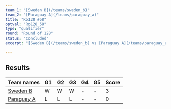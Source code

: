 ```yaml
---
team_1: "[Sweden B](/teams/sweden_b)"
team_2: "[Paraguay A](/teams/paraguay_a)"
title: "Ro128 #58"
optval: "Ro128_58"
type: "qualifier"
round: "Round of 128"
status: "Concluded"
excerpt: "[Sweden B](/teams/sweden_b) vs [Paraguay A](/teams/paraguay_a)"

---
```

## Results

| Team names | G1 | G2 | G3 | G4 | G5 | Score |
| -- | -- | -- | -- | -- | -- | -- |
| [Sweden B](/teams/sweden_b) | W | W | W | - | - | 3 |
| [Paraguay A](/teams/paraguay_a) | L | L | L | - | - | 0 |
